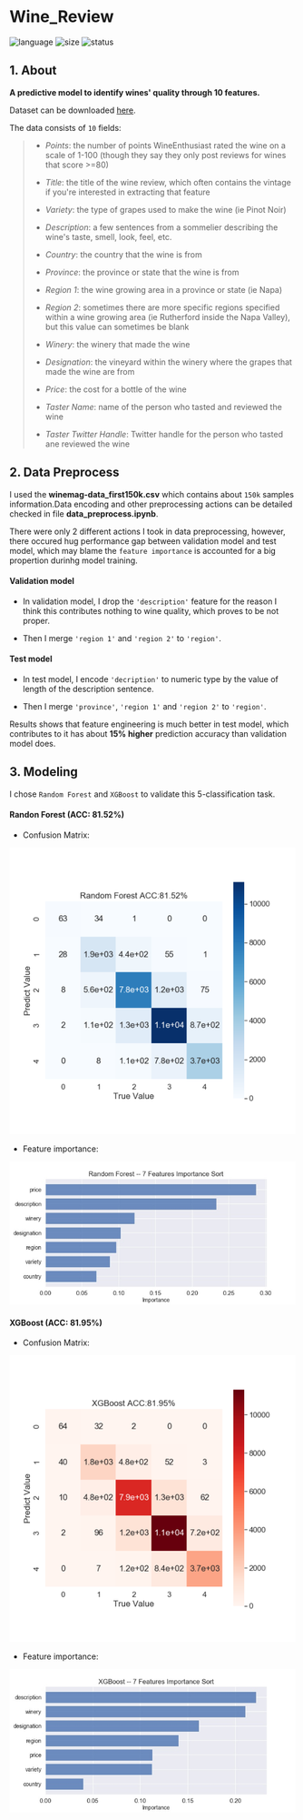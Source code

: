 # Wine_Review
![language](https://img.shields.io/github/languages/top/freesinger/Wine_Review.svg?colorB=red&style=flat)
![size](https://img.shields.io/github/repo-size/freesinger/Wine_Review.svg?style=flat)
![status](https://img.shields.io/github/last-commit/freesinger/Wine_Review/master.svg?style=flat)

## 1. About

**A predictive model to identify wines' quality through 10 features.**

Dataset can be downloaded [here](https://www.kaggle.com/zynicide/wine-reviews).

The data consists of `10` fields:

> - *Points*: the number of points WineEnthusiast rated the wine on a scale of 1-100 (though they say they only post reviews for wines that score >=80)
> 
> - _Title_: the title of the wine review, which often contains the vintage if you're interested in extracting that feature
> 
> - _Variety_: the type of grapes used to make the wine (ie Pinot Noir)
> 
> - _Description_: a few sentences from a sommelier describing the wine's taste, smell, look, feel, etc.
> 
> - _Country_: the country that the wine is from
> 
> - _Province_: the province or state that the wine is from
> 
> - _Region 1_: the wine growing area in a province or state (ie Napa)
> 
> - _Region 2_: sometimes there are more specific regions specified within a wine growing area (ie Rutherford inside the Napa Valley), but this value can sometimes be blank
> 
> - _Winery_: the winery that made the wine
> 
> - _Designation_: the vineyard within the winery where the grapes that made the wine are from
> 
> - _Price_: the cost for a bottle of the wine
> 
> - _Taster Name_: name of the person who tasted and reviewed the wine
> 
> - _Taster Twitter Handle_: Twitter handle for the person who tasted ane reviewed the wine

## 2. Data Preprocess

I used the **winemag-data_first150k.csv** which contains about `150k` samples information.Data encoding and other preprocessing actions can be detailed checked in file **data_preprocess.ipynb**.

There were only 2 different actions I took in data preprocessing, however, there occured hug performance gap between validation model and test model, which may blame the `feature importance` is accounted for a big propertion durinhg model training.

#### **Validation model**

- In validation model, I drop the `'description'` feature for the reason I think this contributes nothing to wine quality, which proves to be not proper.

- Then I merge `'region 1'` and `'region 2'` to `'region'`.

#### Test model

- In test model, I encode `'decription'` to numeric type by the value of length of the description sentence.

- Then I merge `'province'`, `'region 1'` and `'region 2'` to `'region'`.

Results shows that feature engineering is much better in test model, which contributes to it has about **15% higher** prediction accuracy than validation model does.

## 3. Modeling

I chose `Random Forest` and `XGBoost` to validate this 5-classification task.

#### **Randon Forest (ACC: 81.52%)**

- Confusion Matrix:

![randomForest](images/randomForest.png)

- Feature importance:

![randomForestFeatImp](images/randomForestFeatImp.jpg)

#### **XGBoost (ACC: 81.95%)**

- Confusion Matrix:

![XGBoost](images/XGBoost.png)

- Feature importance:

![XGBoostFeatImp](images/XGBoostFeatImp.jpg)
